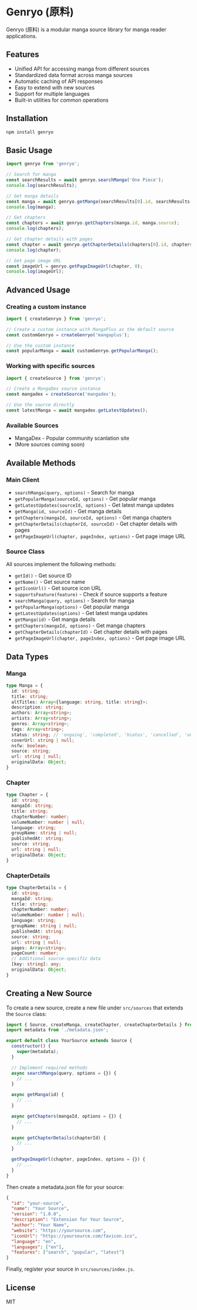 # Genryo (原料)

Genryo (原料) is a modular manga source library for manga reader applications.

## Features

- Unified API for accessing manga from different sources
- Standardized data format across manga sources
- Automatic caching of API responses
- Easy to extend with new sources
- Support for multiple languages
- Built-in utilities for common operations

## Installation

```bash
npm install genryo
```

## Basic Usage

```javascript
import genryo from 'genryo';

// Search for manga
const searchResults = await genryo.searchManga('One Piece');
console.log(searchResults);

// Get manga details
const manga = await genryo.getManga(searchResults[0].id, searchResults[0].source);
console.log(manga);

// Get chapters
const chapters = await genryo.getChapters(manga.id, manga.source);
console.log(chapters);

// Get chapter details with pages
const chapter = await genryo.getChapterDetails(chapters[0].id, chapters[0].source);
console.log(chapter);

// Get page image URL
const imageUrl = genryo.getPageImageUrl(chapter, 0);
console.log(imageUrl);
```

## Advanced Usage

### Creating a custom instance

```javascript
import { createGenryo } from 'genryo';

// Create a custom instance with MangaPlus as the default source
const customGenryo = createGenryo('mangaplus');

// Use the custom instance
const popularManga = await customGenryo.getPopularManga();
```

### Working with specific sources

```javascript
import { createSource } from 'genryo';

// Create a MangaDex source instance
const mangadex = createSource('mangadex');

// Use the source directly
const latestManga = await mangadex.getLatestUpdates();
```

### Available Sources

- MangaDex - Popular community scanlation site
- (More sources coming soon)

## Available Methods

### Main Client

- `searchManga(query, options)` - Search for manga
- `getPopularManga(sourceId, options)` - Get popular manga
- `getLatestUpdates(sourceId, options)` - Get latest manga updates
- `getManga(id, sourceId)` - Get manga details
- `getChapters(mangaId, sourceId, options)` - Get manga chapters
- `getChapterDetails(chapterId, sourceId)` - Get chapter details with pages
- `getPageImageUrl(chapter, pageIndex, options)` - Get page image URL

### Source Class

All sources implement the following methods:

- `getId()` - Get source ID
- `getName()` - Get source name
- `getIconUrl()` - Get source icon URL
- `supportsFeature(feature)` - Check if source supports a feature
- `searchManga(query, options)` - Search for manga
- `getPopularManga(options)` - Get popular manga
- `getLatestUpdates(options)` - Get latest manga updates
- `getManga(id)` - Get manga details
- `getChapters(mangaId, options)` - Get manga chapters
- `getChapterDetails(chapterId)` - Get chapter details with pages
- `getPageImageUrl(chapter, pageIndex, options)` - Get page image URL

## Data Types

### Manga

```typescript
type Manga = {
  id: string;
  title: string;
  altTitles: Array<{language: string, title: string}>;
  description: string;
  authors: Array<string>;
  artists: Array<string>;
  genres: Array<string>;
  tags: Array<string>;
  status: string; // 'ongoing', 'completed', 'hiatus', 'cancelled', 'unknown'
  coverUrl: string | null;
  nsfw: boolean;
  source: string;
  url: string | null;
  originalData: Object;
}
```

### Chapter

```typescript
type Chapter = {
  id: string;
  mangaId: string;
  title: string;
  chapterNumber: number;
  volumeNumber: number | null;
  language: string;
  groupName: string | null;
  publishedAt: string;
  source: string;
  url: string | null;
  originalData: Object;
}
```

### ChapterDetails

```typescript
type ChapterDetails = {
  id: string;
  mangaId: string;
  title: string;
  chapterNumber: number;
  volumeNumber: number | null;
  language: string;
  groupName: string | null;
  publishedAt: string;
  source: string;
  url: string | null;
  pages: Array<string>;
  pageCount: number;
  // Additional source-specific data
  [key: string]: any;
  originalData: Object;
}
```

## Creating a New Source

To create a new source, create a new file under `src/sources` that extends the `Source` class:

```javascript
import { Source, createManga, createChapter, createChapterDetails } from '../core/source';
import metadata from './metadata.json';

export default class YourSource extends Source {
  constructor() {
    super(metadata);
  }

  // Implement required methods
  async searchManga(query, options = {}) {
    // ...
  }

  async getManga(id) {
    // ...
  }

  async getChapters(mangaId, options = {}) {
    // ...
  }

  async getChapterDetails(chapterId) {
    // ...
  }

  getPageImageUrl(chapter, pageIndex, options = {}) {
    // ...
  }
}
```

Then create a metadata.json file for your source:

```json
{
  "id": "your-source",
  "name": "Your Source",
  "version": "1.0.0",
  "description": "Extension for Your Source",
  "author": "Your Name",
  "website": "https://yoursource.com",
  "iconUrl": "https://yoursource.com/favicon.ico",
  "language": "en",
  "languages": ["en"],
  "features": ["search", "popular", "latest"]
}
```

Finally, register your source in `src/sources/index.js`.

## License

MIT